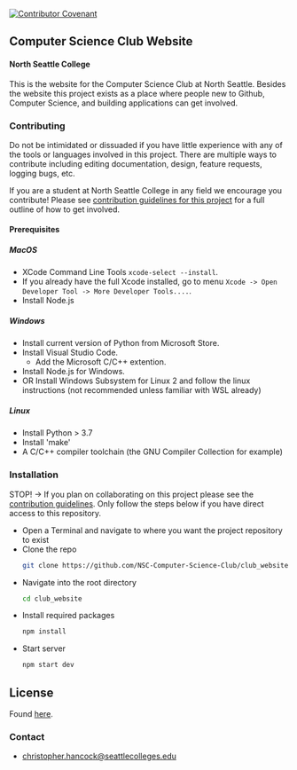 [![Contributor Covenant](https://img.shields.io/badge/Contributor%20Covenant-2.1-4baaaa.svg)](code_of_conduct.md)

## Computer Science Club Website
#### North Seattle College

This is the website for the Computer Science Club at North Seattle. Besides the website this project exists as a place where people new to Github, Computer Science, and building applications can get involved. 

### Contributing

Do not be intimidated or dissuaded if you have little experience with any of the tools or languages involved in this project. There are multiple ways to contribute including editing documentation, design, feature requests, logging bugs, etc. 

If you are a student at North Seattle College in any field we encourage you contribute! Please see [contribution guidelines for this project](CONTRIBUTING.md) for a full outline of how to get involved.

#### Prerequisites

##### MacOS
- XCode Command Line Tools `xcode-select --install`.
- If you already have the full Xcode installed, go to menu `Xcode -> Open Developer Tool -> More Developer Tools....`.
- Install Node.js

##### Windows
- Install current version of Python from Microsoft Store.
- Install Visual Studio Code.
    - Add the Microsoft C/C++ extention.
- Install Node.js for Windows.
- OR Install Windows Subsystem for Linux 2 and follow the linux instructions (not recommended unless familiar with WSL already) 

##### Linux

- Install Python > 3.7
- Install 'make'
- A C/C++ compiler toolchain (the GNU Compiler Collection for example)

### Installation

STOP! -> If you plan on collaborating on this project please see the 
[contribution guidelines](CONTRIBUTING.md). Only follow the steps below if you have direct access to this repository.

- Open a Terminal and navigate to where you want the project repository to exist
- Clone the repo
    ```sh
    git clone https://github.com/NSC-Computer-Science-Club/club_website.git
    ```
- Navigate into the root directory
    ```sh
    cd club_website
    ```
- Install required packages
    ```sh
    npm install 
    ```
- Start server
    ```sh
    npm start dev
    ```

## License

Found [here](LICENSE).

### Contact
- christopher.hancock@seattlecolleges.edu
